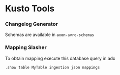 # Kusto Tools
### Changelog Generator
Schemas are available in `axon-avro-schemas`

### Mapping Slasher
To obtain mapping execute this database query in adx
```
.show table MyTable ingestion json mappings
```
